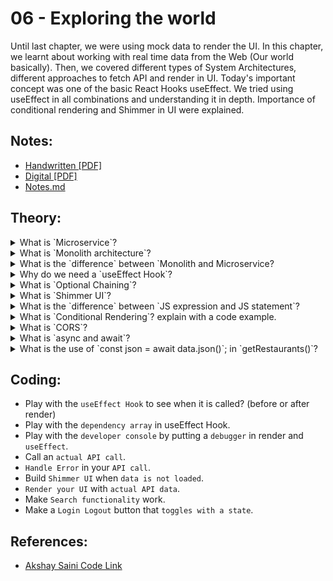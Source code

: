# 06 - Exploring the world

Until last chapter, we were using mock data to render the UI. In this chapter, we learnt about working with real time data from the Web (Our world basically). Then, we covered different types of System Architectures, different approaches to fetch API and render in UI. Today's important concept was one of the basic React Hooks useEffect. We tried using useEffect in all combinations and understanding it in depth. Importance of conditional rendering and Shimmer in UI were explained.

## Notes:

- [Handwritten [PDF]](https://github.com/deltanode/react-playground/blob/main/00-React-Notes/Chapter%2006%20-%20Exploring%20the%20world%20-%20Handwritten%20Notes.pdf)
- [Digital [PDF]](https://github.com/deltanode/react-playground/blob/main/00-React-Notes/Chapter%2006%20-%20Exploring%20the%20world%20-%20Digital%20Notes.pdf)
- [Notes.md](https://github.com/deltanode/react-playground/blob/main/06-exploring-the-world/notes.md)

## Theory:

<!-- *******************************-->
<details>
<summary>What is `Microservice`?</summary><br>
<blockquote>

</blockquote><br>
</details>

<!-- *******************************-->
<details>
<summary>What is `Monolith architecture`?</summary><br>
<blockquote>

</blockquote><br>
</details>

<!-- *******************************-->
<details>
<summary>What is the `difference` between `Monolith and Microservice?</summary><br>
<blockquote>

</blockquote><br>
</details>

<!-- *******************************-->
<details>
<summary>Why do we need a `useEffect Hook`?</summary><br>
<blockquote>

</blockquote><br>
</details>

<!-- *******************************-->
<details>
<summary>What is `Optional Chaining`?</summary><br>
<blockquote>

</blockquote><br>
</details>

<!-- *******************************-->
<details>
<summary>What is `Shimmer UI`?</summary><br>
<blockquote>

</blockquote><br>
</details>

<!-- *******************************-->
<details>
<summary>What is the `difference` between `JS expression and JS statement`?</summary><br>
<blockquote>

</blockquote><br>
</details>

<!-- *******************************-->
<details>
<summary>What is `Conditional Rendering`? explain with a code example.</summary><br>
<blockquote>

</blockquote><br>
</details>

<!-- *******************************-->
<details>
<summary>What is `CORS`?</summary><br>
<blockquote>

</blockquote><br>
</details>

<!-- *******************************-->
<details>
<summary>What is `async and await`?</summary><br>
<blockquote>

</blockquote><br>
</details>

<!-- *******************************-->
<details>
<summary>What is the use of `const json = await data.json()`; in `getRestaurants()`?</summary><br>
<blockquote>

</blockquote><br>
</details>
<!-- *******************************-->

## Coding:

- Play with the `useEffect Hook` to see when it is called? (before or after render)
- Play with the `dependency array` in useEffect Hook.
- Play with the `developer console` by putting a `debugger` in render and `useEffect`.
- Call an `actual API call`.
- `Handle Error` in your `API call`.
- Build `Shimmer UI` when `data is not loaded`.
- `Render your UI` with `actual API data`.
- Make `Search functionality` work.
- Make a `Login Logout` button that `toggles with a state`.

## References:

- [Akshay Saini Code Link](https://bitbucket.org/namastedev/namaste-react-live/src/master/)
